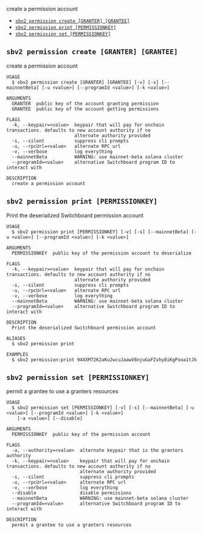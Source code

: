 
create a permission account

* [`sbv2 permission create [GRANTER] [GRANTEE]`](#sbv2-permission-create-granter-grantee)
* [`sbv2 permission print [PERMISSIONKEY]`](#sbv2-permission-print-permissionkey)
* [`sbv2 permission set [PERMISSIONKEY]`](#sbv2-permission-set-permissionkey)

## `sbv2 permission create [GRANTER] [GRANTEE]`

create a permission account

```
USAGE
  $ sbv2 permission create [GRANTER] [GRANTEE] [-v] [-s] [--mainnetBeta] [-u <value>] [--programId <value>] [-k <value>]

ARGUMENTS
  GRANTER  public key of the account granting permission
  GRANTEE  public key of the account getting permissions

FLAGS
  -k, --keypair=<value>  keypair that will pay for onchain transactions. defaults to new account authority if no
                         alternate authority provided
  -s, --silent           suppress cli prompts
  -u, --rpcUrl=<value>   alternate RPC url
  -v, --verbose          log everything
  --mainnetBeta          WARNING: use mainnet-beta solana cluster
  --programId=<value>    alternative Switchboard program ID to interact with

DESCRIPTION
  create a permission account
```

## `sbv2 permission print [PERMISSIONKEY]`

Print the deserialized Switchboard permission account

```
USAGE
  $ sbv2 permission print [PERMISSIONKEY] [-v] [-s] [--mainnetBeta] [-u <value>] [--programId <value>] [-k <value>]

ARGUMENTS
  PERMISSIONKEY  public key of the permission account to deserialize

FLAGS
  -k, --keypair=<value>  keypair that will pay for onchain transactions. defaults to new account authority if no
                         alternate authority provided
  -s, --silent           suppress cli prompts
  -u, --rpcUrl=<value>   alternate RPC url
  -v, --verbose          log everything
  --mainnetBeta          WARNING: use mainnet-beta solana cluster
  --programId=<value>    alternative Switchboard program ID to interact with

DESCRIPTION
  Print the deserialized Switchboard permission account

ALIASES
  $ sbv2 permission print

EXAMPLES
  $ sbv2 permission:print 94XXM72K2aKu2wcuJaawV8njuGaFZvhy8iKgPxoa1tJk
```

## `sbv2 permission set [PERMISSIONKEY]`

permit a grantee to use a granters resources

```
USAGE
  $ sbv2 permission set [PERMISSIONKEY] [-v] [-s] [--mainnetBeta] [-u <value>] [--programId <value>] [-k <value>]
    [-a <value>] [--disable]

ARGUMENTS
  PERMISSIONKEY  public key of the permission account

FLAGS
  -a, --authority=<value>  alternate keypair that is the granters authority
  -k, --keypair=<value>    keypair that will pay for onchain transactions. defaults to new account authority if no
                           alternate authority provided
  -s, --silent             suppress cli prompts
  -u, --rpcUrl=<value>     alternate RPC url
  -v, --verbose            log everything
  --disable                disable permissions
  --mainnetBeta            WARNING: use mainnet-beta solana cluster
  --programId=<value>      alternative Switchboard program ID to interact with

DESCRIPTION
  permit a grantee to use a granters resources
```
